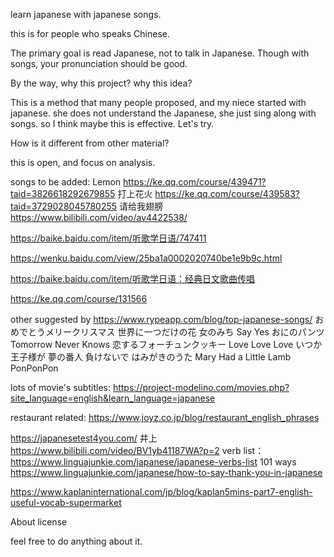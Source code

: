 learn japanese with japanese songs.

this is for people who speaks Chinese.

The primary goal is read Japanese, not to talk in Japanese.
Though with songs, your pronunciation should be good.

By the way, why this project? why this idea?

This is a method that many people proposed, and my niece started with japanese. she does not understand the Japanese, she just sing along with songs.
so I think maybe this is effective. Let's try.

How is it different from other material?

this is open, and focus on analysis.




songs to be added:
Lemon https://ke.qq.com/course/439471?taid=3826618292679855
打上花火 https://ke.qq.com/course/439583?taid=3729028045780255
请给我翅膀  https://www.bilibili.com/video/av4422538/

https://baike.baidu.com/item/听歌学日语/747411

https://wenku.baidu.com/view/25ba1a0002020740be1e9b9c.html

https://baike.baidu.com/item/听歌学日语：经典日文歌曲传唱

https://ke.qq.com/course/131566


other suggested by https://www.rypeapp.com/blog/top-japanese-songs/
おめでとうメリークリスマス
世界に一つだけの花
女のみち
Say Yes
おにのパンツ
Tomorrow Never Knows
恋するフォーチュンクッキー
Love Love Love
いつか王子様が
夢の番人
負けないで
はみがきのうた
Mary Had a Little Lamb
PonPonPon


lots of movie's subtitles: 
https://project-modelino.com/movies.php?site_language=english&learn_language=japanese



restaurant related: 
https://www.joyz.co.jp/blog/restaurant_english_phrases

https://japanesetest4you.com/
井上 https://www.bilibili.com/video/BV1yb41187WA?p=2
verb list： https://www.linguajunkie.com/japanese/japanese-verbs-list
101 ways
https://www.linguajunkie.com/japanese/how-to-say-thank-you-in-japanese

https://www.kaplaninternational.com/jp/blog/kaplan5mins-part7-english-useful-vocab-supermarket

About license

feel free to do anything about it.
